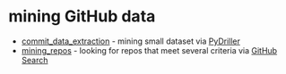 # mining GitHub data

* [commit_data_extraction](https://github.com/saridormi/commit_message_generation/blob/github_data/commit_data_extraction.ipynb) - mining small dataset via [PyDriller](https://github.com/ishepard/pydriller)
* [mining_repos](https://github.com/saridormi/commit_message_generation/blob/github_data/mining_repos.ipynb) - looking for repos that meet several criteria via [GitHub Search](https://seart-ghs.si.usi.ch/)
